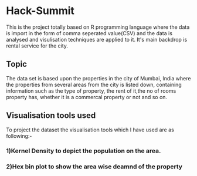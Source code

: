 # Hack-Summit
This is the project totally based on R programming language where the data is import in the form of comma seperated value(CSV)
and the data is analysed and visulisation techniques are applied to it. It's main backdrop is rental service for the city.

## Topic
The data set is based upon the properties in the city of Mumbai, India where the properties from several areas 
from the city is listed down, containing information such as the type of property, the rent of it,the no of rooms property has, whether it is a commercal property or not and so on.
## Visualisation tools used
To project the dataset the visualisation tools which I have used are as following:-
### 1)Kernel Density to depict the population on the area.
### 2)Hex bin plot to show the area wise deamnd of the property

